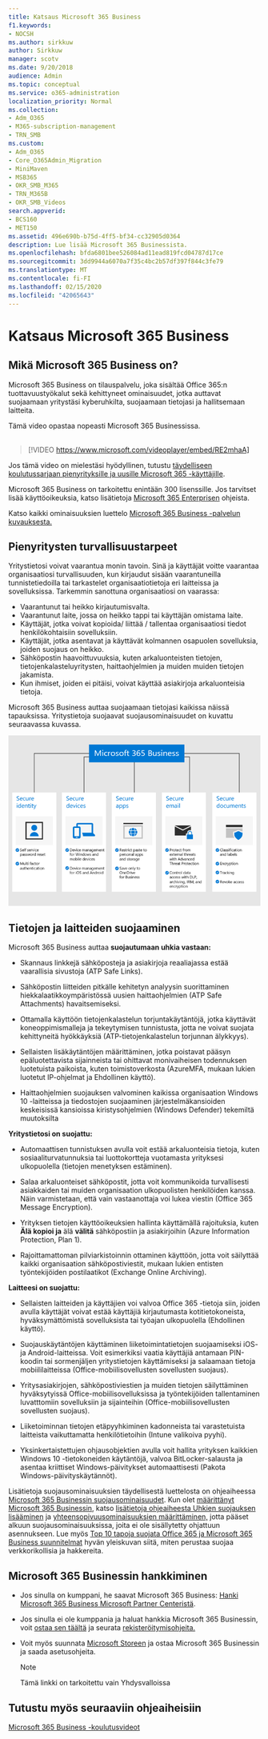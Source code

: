 ```yaml
---
title: Katsaus Microsoft 365 Business
f1.keywords:
- NOCSH
ms.author: sirkkuw
author: Sirkkuw
manager: scotv
ms.date: 9/20/2018
audience: Admin
ms.topic: conceptual
ms.service: o365-administration
localization_priority: Normal
ms.collection:
- Adm_O365
- M365-subscription-management
- TRN_SMB
ms.custom:
- Adm_O365
- Core_O365Admin_Migration
- MiniMaven
- MSB365
- OKR_SMB_M365
- TRN_M365B
- OKR_SMB_Videos
search.appverid:
- BCS160
- MET150
ms.assetid: 496e690b-b75d-4ff5-bf34-cc32905d0364
description: Lue lisää Microsoft 365 Businessista.
ms.openlocfilehash: bfda6801bee526084ad11ead819fcd04787d17ce
ms.sourcegitcommit: 3dd9944a6070a7f35c4bc2b57df397f844c3fe79
ms.translationtype: MT
ms.contentlocale: fi-FI
ms.lasthandoff: 02/15/2020
ms.locfileid: "42065643"
---
```

# <a name="overview-of-microsoft-365-business"></a>Katsaus Microsoft 365 Business

## <a name="what-is-microsoft-365-business"></a>Mikä Microsoft 365 Business on?

Microsoft 365 Business on tilauspalvelu, joka sisältää Office 365:n tuottavuustyökalut sekä kehittyneet ominaisuudet, jotka auttavat suojaamaan yritystäsi kyberuhkilta, suojaamaan tietojasi ja hallitsemaan laitteita.

Tämä video opastaa nopeasti Microsoft 365 Businessissa.<br><br>

> [!VIDEO https://www.microsoft.com/videoplayer/embed/RE2mhaA] 
  
Jos tämä video on mielestäsi hyödyllinen, tutustu [täydelliseen koulutussarjaan pienyrityksille ja uusille Microsoft 365 -käyttäjille](https://support.office.com/article/6ab4bbcd-79cf-4000-a0bd-d42ce4d12816). 

Microsoft 365 Business on tarkoitettu enintään 300 lisenssille. Jos tarvitset lisää käyttöoikeuksia, katso lisätietoja [Microsoft 365 Enterprisen](https://go.microsoft.com/fwlink/p/?linkid=860986) ohjeista.

Katso kaikki ominaisuuksien luettelo [Microsoft 365 Business -palvelun kuvauksesta.](https://docs.microsoft.com/office365/servicedescriptions/microsoft-365-service-descriptions/microsoft-365-business-service-description)
  
## <a name="small-business-security-needs"></a>Pienyritysten turvallisuustarpeet

Yritystietosi voivat vaarantua monin tavoin. Sinä ja käyttäjät voitte vaarantaa organisaatiosi turvallisuuden, kun kirjaudut sisään vaarantuneilla tunnistetiedoilla tai tarkastelet organisaatiotietoja eri laitteissa ja sovelluksissa. Tarkemmin sanottuna organisaatiosi on vaarassa:

- Vaarantunut tai heikko kirjautumisvalta.
- Vaarantunut laite, jossa on heikko tappi tai käyttäjän omistama laite.
- Käyttäjät, jotka voivat kopioida/ liittää / tallentaa organisaatiosi tiedot henkilökohtaisiin sovelluksiin.
- Käyttäjät, jotka asentavat ja käyttävät kolmannen osapuolen sovelluksia, joiden suojaus on heikko.
- Sähköpostin haavoittuvuuksia, kuten arkaluonteisten tietojen, tietojenkalasteluyritysten, haittaohjelmien ja muiden muiden tietojen jakamista.
- Kun ihmiset, joiden ei pitäisi, voivat käyttää asiakirjoja arkaluonteisia tietoja.

Microsoft 365 Business auttaa suojaamaan tietojasi kaikissa näissä tapauksissa. Yritystietoja suojaavat suojausominaisuudet on kuvattu seuraavassa kuvassa.

![Luku, joka osoittaa, miten M365B suojaa yritystäsi.](../media/m365businessvalueadd.png)

## <a name="how-your-data-and-devices-are-protected"></a>Tietojen ja laitteiden suojaaminen

Microsoft 365 Business auttaa **suojautumaan uhkia vastaan:**

- Skannaus linkkejä sähköposteja ja asiakirjoja reaaliajassa estää vaarallisia sivustoja (ATP Safe Links).

- Sähköpostin liitteiden pitkälle kehitetyn analyysin suorittaminen hiekkalaatikkoympäristössä uusien haittaohjelmien (ATP Safe Attachments) havaitsemiseksi. 

- Ottamalla käyttöön tietojenkalastelun torjuntakäytäntöjä, jotka käyttävät koneoppimismalleja ja tekeytymisen tunnistusta, jotta ne voivat suojata kehittyneitä hyökkäyksiä (ATP-tietojenkalastelun torjunnan älykkyys). 

- Sellaisten lisäkäytäntöjen määrittäminen, jotka poistavat pääsyn epäluotettavista sijainneista tai ohittavat monivaiheisen todennuksen luotetuista paikoista, kuten toimistoverkosta (AzureMFA, mukaan lukien luotetut IP-ohjelmat ja Ehdollinen käyttö). 

- Haittaohjelmien suojauksen valvominen kaikissa organisaation Windows 10 -laitteissa ja tiedostojen suojaaminen järjestelmäkansioiden keskeisissä kansioissa kiristysohjelmien (Windows Defender) tekemiltä muutoksilta

**Yritystietosi on suojattu:**

- Automaattisen tunnistuksen avulla voit estää arkaluonteisia tietoja, kuten sosiaaliturvatunnuksia tai luottokortteja vuotamasta yrityksesi ulkopuolella (tietojen menetyksen estäminen). 

- Salaa arkaluonteiset sähköpostit, jotta voit kommunikoida turvallisesti asiakkaiden tai muiden organisaation ulkopuolisten henkilöiden kanssa. Näin varmistetaan, että vain vastaanottaja voi lukea viestin (Office 365 Message Encryption).

- Yrityksen tietojen käyttöoikeuksien hallinta käyttämällä rajoituksia, kuten **Älä kopioi ja** älä **välitä** sähköpostiin ja asiakirjoihin (Azure Information Protection, Plan 1).

- Rajoittamattoman pilviarkistoinnin ottaminen käyttöön, jotta voit säilyttää kaikki organisaation sähköpostiviestit, mukaan lukien entisten työntekijöiden postilaatikot (Exchange Online Archiving).

**Laitteesi on suojattu:**

- Sellaisten laitteiden ja käyttäjien voi valvoa Office 365 -tietoja siin, joiden avulla käyttäjät voivat estää käyttäjiä kirjautumasta kotitietokoneista, hyväksymättömistä sovelluksista tai työajan ulkopuolella (Ehdollinen käyttö).

- Suojauskäytäntöjen käyttäminen liiketoimintatietojen suojaamiseksi iOS- ja Android-laitteissa. Voit esimerkiksi vaatia käyttäjiä antamaan PIN-koodin tai sormenjäljen yritystietojen käyttämiseksi ja salaamaan tietoja mobiililaitteissa (Office-mobiilisovellusten sovellusten suojaus).

- Yritysasiakirjojen, sähköpostiviestien ja muiden tietojen säilyttäminen hyväksytyissä Office-mobiilisovelluksissa ja työntekijöiden tallentaminen luvatttomiin sovelluksiin ja sijainteihin (Office-mobiilisovellusten sovellusten suojaus).

- Liiketoiminnan tietojen etäpyyhkiminen kadonneista tai varastetuista laitteista vaikuttamatta henkilötietoihin (Intune valikoiva pyyhi).

- Yksinkertaistettujen ohjausobjektien avulla voit hallita yrityksen kaikkien Windows 10 -tietokoneiden käytäntöjä, valvoa BitLocker-salausta ja asentaa kriittiset Windows-päivitykset automaattisesti (Pakota Windows-päivityskäytännöt).

Lisätietoja suojausominaisuuksien täydellisestä luettelosta on ohjeaiheessa [Microsoft 365 Businessin suojausominaisuudet](security-features.md). Kun olet [määrittänyt Microsoft 365 Businessin](set-up.md), katso [lisätietoja ohjeaiheesta Uhkien suojauksen lisääminen](increase-threat-protection.md) ja [yhteensopivuusominaisuuksien määrittäminen,](set-up-compliance.md) jotta pääset alkuun suojausominaisuuksissa, joita ei ole sisällytetty ohjattuun asennukseen. Lue myös [Top 10 tapoja suojata Office 365 ja Microsoft 365 Business suunnitelmat](https://docs.microsoft.com/office365/admin/security-and-compliance/secure-your-business-data) hyvän yleiskuvan siitä, miten perustaa suojaa verkkorikollisia ja hakkereita.

## <a name="get-microsoft-365-business"></a>Microsoft 365 Businessin hankkiminen

- Jos sinulla on kumppani, he saavat Microsoft 365 Business: [Hanki Microsoft 365 Business Microsoft Partner Centeristä](get-microsoft-365-business.md#get-microsoft-365-business-from-microsoft-partner-center).

- Jos sinulla ei ole kumppania ja haluat hankkia Microsoft 365 Businessin, voit [ostaa sen täältä](https://www.microsoft.com/microsoft-365/business) ja seurata [rekisteröitymisohjeita.](sign-up.md)

- Voit myös suunnata [Microsoft Storeen](https://www.microsoft.com/en-us/store/locations/find-a-store?icid=gm_fy18_hol_bopis_feature3&CustomerIntent=Consumer) ja ostaa Microsoft 365 Businessin ja saada asetusohjeita.

    > [!NOTE]
    > Tämä linkki on tarkoitettu vain Yhdysvalloissa

## <a name="see-also"></a>Tutustu myös seuraaviin ohjeaiheisiin

[Microsoft 365 Business -koulutusvideot](https://support.office.com/article/6ab4bbcd-79cf-4000-a0bd-d42ce4d12816)
